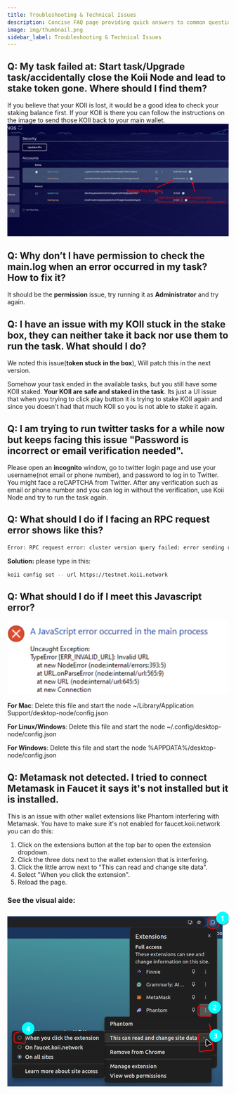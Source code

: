 ```yaml
---
title: Troubleshooting & Technical Issues
description: Concise FAQ page providing quick answers to common questions about Troubleshooting & Technical Issues.
image: img/thumbnail.png
sidebar_label: Troubleshooting & Technical Issues
---
```



## Q: My task failed at: Start task/Upgrade task/accidentally close the Koii Node and lead to stake token gone. Where should I find them?

If you believe that your KOII is lost, it would be a good idea to check your staking balance first. If your KOII is there you can follow the instructions on the image to send those KOII back to your main wallet.
![stakewallet](../imageFaq/stakeWallet.png)

## Q: Why don’t I have permission to check the main.log when an error occurred in my task? How to fix it?

It should be the **permission** issue, try running it as **Administrator** and try again.

## Q: I have an issue with my KOII stuck in the stake box, they can neither take it back nor use them to run the task. What should I do?

We noted this issue(**token stuck in the box**), Will patch this in the next version.

Somehow your task ended in the available tasks, but you still have some KOII staked. **Your KOII are safe and staked in the task**. Its just a UI issue that when you trying to click play button it is trying to stake KOII again and since you doesn't had that much KOII so you is not able to stake it again.

## Q: I am trying to run twitter tasks for a while now but keeps facing this issue "Password is incorrect or email verification needed".

Please open an **incognito** window, go to twitter login page and use your username(not email or phone number), and password to log in to Twitter. You might face a reCAPTCHA from Twitter. After any verification such as email or phone number and you can log in without the verification, use Koii Node and try to run the task again.

## Q: What should I do if I facing  an RPC request error shows like this?

```sh
Error: RPC request error: cluster version query failed: error sending request for url (https://k2-testnet.koii.network/): error trying to connect: tcp connect error: A connection attempt failed because the connected party did not properly respond after a period of time, or established connection failed because connected host has failed to respond. (os error 10060)
```

**Solution:** please type in this:

```sh
koii config set -- url https://testnet.koii.network
```

## Q: What should I do if I meet this Javascript error?

![k1](../imageFaq/JSerror1.png)

**For Mac**: Delete this file and start the node ~/Library/Application Support/desktop-node/config.json

**For Linux/Windows**: Delete this file and start the node ~/.config/desktop-node/config.json

**For Windows**: Delete this file and start the node %APPDATA%/desktop-node/config.json

<!--Keep this section in the very last please-->


## Q: Metamask not detected. I tried to connect Metamask in Faucet it says it's not installed but it is installed.

This is an issue with other wallet extensions like Phantom interfering with Metamask. You have to make sure it's not enabled for faucet.koii.network you can do this:

1. Click on the extensions button at the top bar to open the extension dropdown.
2. Click the three dots next to the wallet extension that is interfering.
3. Click the little arrow next to "This can read and change site data".
4. Select "When you click the extension".
5. Reload the page.

### See the visual aide:

![k1](../imageFaq/walletExtensionInterfering.png)
